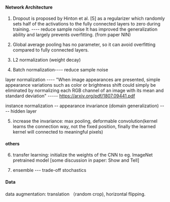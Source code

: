 #### Network Architecture

1. Dropout is proposed by Hinton et al. [5] as a regularizer which randomly sets half of the activations 
to the fully connected layers to zero during training.  ---- reduce sample noise
It has improved the generalization ability and largely prevents overfitting. (from paper NIN)

2. Global average pooling has no parameter, so it can avoid overfitting compared to fully connected layers.

3. L2 normalization (weight decay)

4. Batch normalization---- reduce sample noise

layer normalization ----  "When image appearances are
presented, simple appearance variations such as color or brightness shift could
simply be eliminated by normalizing each RGB channel of an image with its
mean and standard deviation" ----- https://arxiv.org/pdf/1807.09441.pdf

instance normalization -- appearance invariance (domain generalization) ----  hidden layer

5. increase the invariance: max pooling, deformable convolution(kernel learns the connection way, not the fixed position, finally the learned kernel will connected to meaningful pixels)

#### others

6. transfer learning: initialize the weights of the CNN to eg. ImageNet pretrained model  [some discussion in paper: Show and Tell]

7. ensemble --- trade-off stochastics

#### Data
data augmentation: translation （random crop), horizontal flipping.
